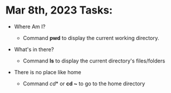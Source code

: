 # Mar 8th, 2023 Tasks:

- Where Am I?

	- Command **pwd** to display the current working directory.

- What's in there?

	- Command **ls** to display the current directory's files/folders


- There is no place like home

	- Command *cd** or **cd ~** to go to the home directory
